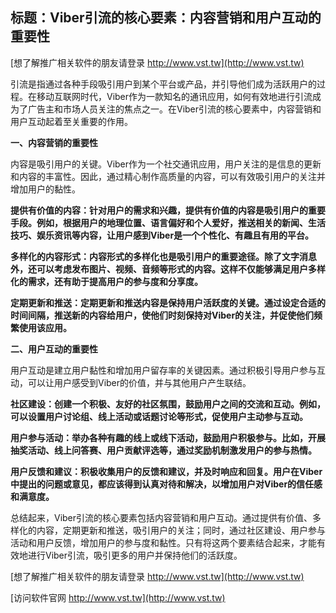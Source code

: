 ## **标题：Viber引流的核心要素：内容营销和用户互动的重要性**

[想了解推广相关软件的朋友请登录 http://www.vst.tw](http://www.vst.tw)

引流是指通过各种手段吸引用户到某个平台或产品，并引导他们成为活跃用户的过程。在移动互联网时代，Viber作为一款知名的通讯应用，如何有效地进行引流成为了广告主和市场人员关注的焦点之一。在Viber引流的核心要素中，内容营销和用户互动起着至关重要的作用。

**一、内容营销的重要性**

内容是吸引用户的关键。Viber作为一个社交通讯应用，用户关注的是信息的更新和内容的丰富性。因此，通过精心制作高质量的内容，可以有效吸引用户的关注并增加用户的黏性。

**提供有价值的内容：针对用户的需求和兴趣，提供有价值的内容是吸引用户的重要手段。例如，根据用户的地理位置、语言偏好和个人爱好，推送相关的新闻、生活技巧、娱乐资讯等内容，让用户感到Viber是一个个性化、有趣且有用的平台。**

**多样化的内容形式：内容形式的多样化也是吸引用户的重要途径。除了文字消息外，还可以考虑发布图片、视频、音频等形式的内容。这样不仅能够满足用户多样化的需求，还有助于提高用户的参与度和分享度。**

**定期更新和推送：定期更新和推送内容是保持用户活跃度的关键。通过设定合适的时间间隔，推送新的内容给用户，使他们时刻保持对Viber的关注，并促使他们频繁使用该应用。**

**二、用户互动的重要性**

用户互动是建立用户黏性和增加用户留存率的关键因素。通过积极引导用户参与互动，可以让用户感受到Viber的价值，并与其他用户产生联结。

**社区建设：创建一个积极、友好的社区氛围，鼓励用户之间的交流和互动。例如，可以设置用户讨论组、线上活动或话题讨论等形式，促使用户主动参与互动。**

**用户参与活动：举办各种有趣的线上或线下活动，鼓励用户积极参与。比如，开展抽奖活动、线上问答赛、用户贡献评选等，通过奖励机制激发用户的参与热情。**

**用户反馈和建议：积极收集用户的反馈和建议，并及时响应和回复。用户在Viber中提出的问题或意见，都应该得到认真对待和解决，以增加用户对Viber的信任感和满意度。**

总结起来，Viber引流的核心要素包括内容营销和用户互动。通过提供有价值、多样化的内容，定期更新和推送，吸引用户的关注；同时，通过社区建设、用户参与活动和用户反馈，增加用户的参与度和黏性。只有将这两个要素结合起来，才能有效地进行Viber引流，吸引更多的用户并保持他们的活跃度。

[想了解推广相关软件的朋友请登录 http://www.vst.tw](http://www.vst.tw)


[访问软件官网 http://www.vst.tw](http://www.vst.tw)
